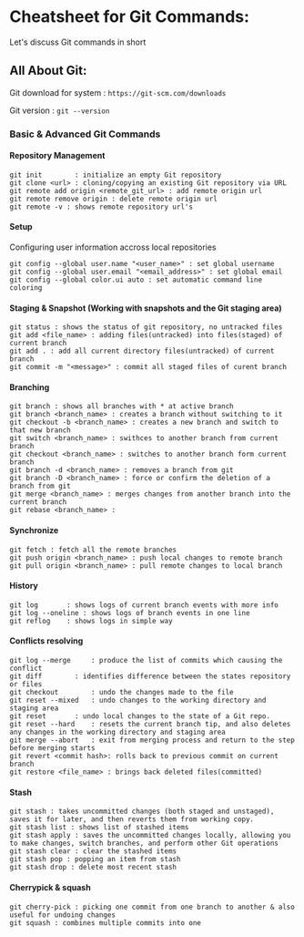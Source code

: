 # Cheatsheet for Git Commands:
Let's discuss Git commands in short

## All About Git:

Git download for system : ```https://git-scm.com/downloads```

Git version : ```git --version```

### Basic & Advanced Git Commands

#### Repository Management
```
git init        : initialize an empty Git repository
git clone <url> : cloning/copying an existing Git repository via URL
git remote add origin <remote_git_url> : add remote origin url
git remote remove origin : delete remote origin url
git remote -v : shows remote repository url's
```
#### Setup
Configuring user information accross local repositories
```
git config --global user.name "<user_name>" : set global username
git config --global user.email "<email_address>" : set global email
git config --global color.ui auto : set automatic command line coloring
```
#### Staging & Snapshot (Working with snapshots and the Git staging area)
```
git status : shows the status of git repository, no untracked files
git add <file_name> : adding files(untracked) into files(staged) of current branch 
git add . : add all current directory files(untracked) of current branch
git commit -m "<message>" : commit all staged files of curent branch
```
#### Branching
```
git branch : shows all branches with * at active branch
git branch <branch_name> : creates a branch without switching to it
git checkout -b <branch_name> : creates a new branch and switch to that new branch
git switch <branch_name> : swithces to another branch from current branch
git checkout <branch_name> : switches to another branch form current branch
git branch -d <branch_name> : removes a branch from git
git branch -D <branch_name> : force or confirm the deletion of a branch from git
git merge <branch_name> : merges changes from another branch into the current branch
git rebase <branch_name> : 
````
#### Synchronize
```
git fetch : fetch all the remote branches
git push origin <branch_name> : push local changes to remote branch
git pull origin <branch_name> : pull remote changes to local branch
```
#### History
```
git log 	  : shows logs of current branch events with more info
git log --oneline : shows logs of branch events in one line
git reflog 	  : shows logs in simple way
```
#### Conflicts resolving
```
git log --merge 	: produce the list of commits which causing the conflict
git diff 		: identifies difference between the states repository or files
git checkout 		: undo the changes made to the file
git reset --mixed 	: undo changes to the working directory and staging area
git reset 		: undo local changes to the state of a Git repo. 
git reset --hard 	: resets the current branch tip, and also deletes any changes in the working directory and staging area 
git merge --abort 	: exit from merging process and return to the step before merging starts
git revert <commit hash>: rolls back to previous commit on current branch
git restore <file_name> : brings back deleted files(committed)
```
#### Stash
```
git stash : takes uncommitted changes (both staged and unstaged), saves it for later, and then reverts them from working copy.
git stash list : shows list of stashed items
git stash apply : saves the uncommitted changes locally, allowing you to make changes, switch branches, and perform other Git operations
git stash clear : clear the stashed items
git stash pop : popping an item from stash
git stash drop : delete most recent stash
```
#### Cherrypick & squash
```
git cherry-pick : picking one commit from one branch to another & also useful for undoing changes
git squash : combines multiple commits into one
```

